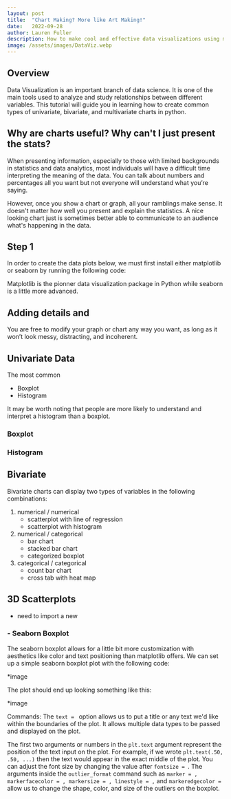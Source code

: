 ```yaml
---
layout: post
title:  "Chart Making? More like Art Making!"
date:   2022-09-28
author: Lauren Fuller
description: How to make cool and effective data visualizations using matplotlib and seaborn in Python
image: /assets/images/DataViz.webp
---
```


## Overview

Data Visualization is an important branch of data science. It is one of the main tools used to analyze and study relationships between different variables. This tutorial will guide you in learning how to create common types of univariate, bivariate, and multivariate charts in python. 

## Why are charts useful? Why can't I just present the stats?

When presenting information, especially to those with limited backgrounds in statistics and data analytics, most individuals will have a difficult time interpreting the meaning of the data. You can talk about numbers and percentages all you want but not everyone will understand what you’re saying. 

However, once you show a chart or graph, all your ramblings make sense. It doesn't matter how well you present and explain the statistics. A nice looking chart just is sometimes better able to communicate to an audience what's happening in the data. 

## Step 1
In order to create the data plots below, we must first install either matplotlib or seaborn by running the following code: 

Matplotlib is the pionner data visualization package in Python while seaborn is a little more advanced. 

## Adding details and 
You are free to modify your graph or chart any way you want, as long as it won’t look messy, distracting, and incoherent. 



## Univariate Data
The most common
* Boxplot
* Histogram

It may be worth noting that people are more likely to understand and interpret a histogram than a boxplot. 

### Boxplot



### Histogram




## Bivariate 
Bivariate charts can display two types of variables in the following combinations: 
1. numerical / numerical
    * scatterplot with line of regression
    * scatterplot with histogram
2. numerical / categorical
    * bar chart
    * stacked bar chart
    * categorized boxplot
3. categorical / categorical
    * count bar chart
    * cross tab with heat map

## 3D Scatterplots
- need to import a new

### - Seaborn Boxplot

The seaborn boxplot allows for a little bit more customization with aesthetics like color and text positioning than matplotlib offers. We can set up a simple seaborn boxplot plot with the following code:

*image

The plot should end up looking something like this: 

*image

Commands:
The `text = ` option allows us to put a title or any text we'd like within the boundaries of the plot. It allows multiple data types to be passed and displayed on the plot. 

The first two arguments or numbers in the `plt.text` argument represent the position of the text input on the plot. For example, if we wrote `plt.text(.50, .50, ...)` then the text would appear in the exact middle of the plot. You can adjust the font size by changing the value after `fontsize = `. The arguments inside the `outlier_format` command such as `marker = , markerfacecolor = , markersize = , linestyle = ,` and  `markeredgecolor = ` allow us to change the shape, color, and size of the outliers on the boxplot. 







